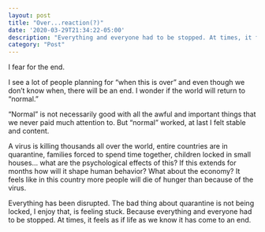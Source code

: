 ```yaml
---
layout: post
title: "Over...reaction(?)"
date: '2020-03-29T21:34:22-05:00'
description: "Everything and everyone had to be stopped. At times, it feels as if life as we know it has come to an end."
category: "Post"
---
```

I fear for the end.

I see a lot of people planning for “when this is over” and even though we don’t know when, there will be an end. I wonder if the world will return to “normal.”

“Normal” is not necessarily good with all the awful and important things that we never paid much attention to. But “normal” worked, at last I felt stable and content.

A virus is killing thousands all over the world, entire countries are in quarantine, families forced to spend time together, children locked in small houses… what are the psychological effects of this? If this extends for months how will it shape human behavior? What about the economy? It feels like in this country more people will die of hunger than because of the virus.

Everything has been disrupted. The bad thing about quarantine is not being locked, I enjoy that, is feeling stuck. Because everything and everyone had to be stopped. At times, it feels as if life as we know it has come to an end.

